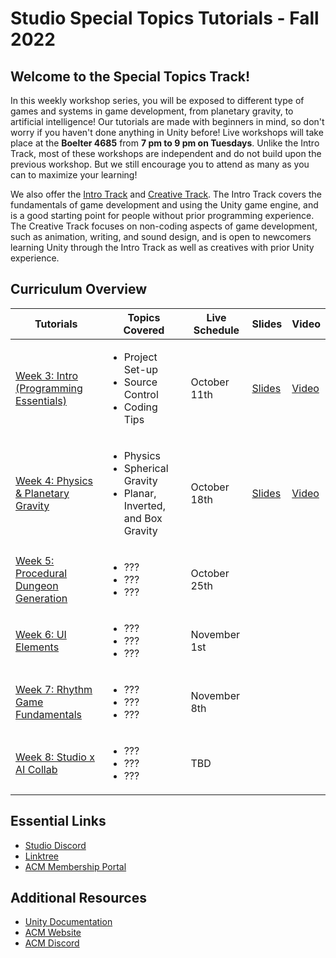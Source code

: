 # Studio Special Topics Tutorials - Fall 2022
## Welcome to the Special Topics Track!
In this weekly workshop series, you will be exposed to different type of games and systems in game development, from planetary gravity, to artificial intelligence! Our tutorials are made with beginners in mind, so don't worry if you haven't done anything in Unity before! Live workshops will take place at the **Boelter 4685** from **7 pm to 9 pm on Tuesdays**. Unlike the Intro Track, most of these workshops are independent and do not build upon the previous workshop. But we still encourage you to attend as many as you can to maximize your learning!

We also offer the [Intro Track](https://github.com/uclaacm/studio-intro-tutorials) and [Creative Track](https://github.com/uclaacm/studio-creative-tutorials-f21). The Intro Track covers the fundamentals of game development and using the Unity game engine, and is a good starting point for people without prior programming experience. The Creative Track focuses on non-coding aspects of game development, such as animation, writing, and sound design, and is open to newcomers learning Unity through the Intro Track as well as creatives with prior Unity experience.

## Curriculum Overview
| Tutorials | Topics Covered | Live Schedule | Slides | Video |
|-----------|----------------|---------------|--------|-------|
| [Week 3: Intro (Programming Essentials)]() |<ul><li>Project Set-up</li><li>Source Control</li><li>Coding Tips</li></ul>| October 11th | [Slides](https://docs.google.com/presentation/d/1HsSWGSeD5_XGQ0oz774c139nE_LlTVrMJ3MxugmI_7w/edit?usp=sharing) | [Video](https://drive.google.com/file/d/11L_VaPYMQwq0ESWh7kXKbxJUPQ5J_FqL/view?usp=sharing)
| [Week 4: Physics & Planetary Gravity]() |<ul><li>Physics</li><li>Spherical Gravity</li><li>Planar, Inverted, and Box Gravity</li></ul>| October 18th | [Slides](https://docs.google.com/presentation/d/1lbRGuOfFdVXr5sXRKsFP7PYZvj9bl6lr/edit?usp=sharing&ouid=101669539585058123423&rtpof=true&sd=true) | [Video](https://drive.google.com/file/d/1fmfU9gruEI5JLOBFVFO668OSIiusdB5W/view?usp=sharing)
| [Week 5: Procedural Dungeon Generation]() |<ul><li>???</li><li>???</li><li>???</li></ul>| October 25th | 
| [Week 6: UI Elements]() |<ul><li>???</li><li>???</li><li>???</li></ul>| November 1st | 
| [Week 7: Rhythm Game Fundamentals]() |<ul><li>???</li><li>???</li><li>???</li></ul>| November 8th | 
| [Week 8: Studio x AI Collab]() |<ul><li>???</li><li>???</li><li>???</li></ul>| TBD | 

## Essential Links
- [Studio Discord](https://discord.com/invite/bBk2Mcw)
- [Linktree](https://linktr.ee/acmstudio)
- [ACM Membership Portal](https://members.uclaacm.com/)

## Additional Resources
- [Unity Documentation](https://docs.unity3d.com/Manual/index.html)
- [ACM Website](https://www.uclaacm.com/)
- [ACM Discord](https://discord.com/invite/eWmzKsY)
